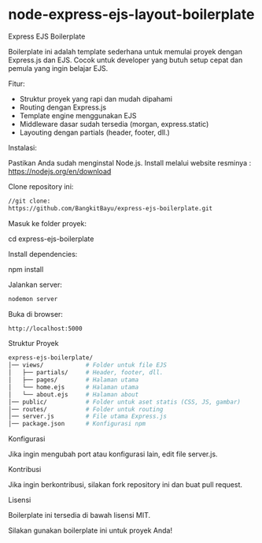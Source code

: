 # node-express-ejs-layout-boilerplate
Express EJS Boilerplate

Boilerplate ini adalah template sederhana untuk memulai proyek dengan Express.js dan EJS. Cocok untuk developer yang butuh setup cepat dan pemula yang ingin belajar EJS.

Fitur: 

- Struktur proyek yang rapi dan mudah dipahami
- Routing dengan Express.js
- Template engine menggunakan EJS
- Middleware dasar sudah tersedia (morgan, express.static)
- Layouting dengan partials (header, footer, dll.)

Instalasi:

Pastikan Anda sudah menginstal Node.js.
Install melalui website resminya : https://nodejs.org/en/download

Clone repository ini:
```sh
//git clone:
https://github.com/BangkitBayu/express-ejs-boilerplate.git
```

Masuk ke folder proyek:

cd express-ejs-boilerplate

Install dependencies:

npm install

Jalankan server:
```sh
nodemon server
```

Buka di browser:
```sh 
http://localhost:5000
```

Struktur Proyek

```sh
express-ejs-boilerplate/
│── views/            # Folder untuk file EJS
│   ├── partials/     # Header, footer, dll.
│   ├── pages/        # Halaman utama
│   └── home.ejs      # Halaman utama
│   └── about.ejs     # Halaman about
│── public/           # Folder untuk aset statis (CSS, JS, gambar)
│── routes/           # Folder untuk routing
│── server.js         # File utama Express.js
│── package.json      # Konfigurasi npm

```

Konfigurasi

Jika ingin mengubah port atau konfigurasi lain, edit file server.js.

Kontribusi

Jika ingin berkontribusi, silakan fork repository ini dan buat pull request.

Lisensi

Boilerplate ini tersedia di bawah lisensi MIT.

Silakan gunakan boilerplate ini untuk proyek Anda! 

